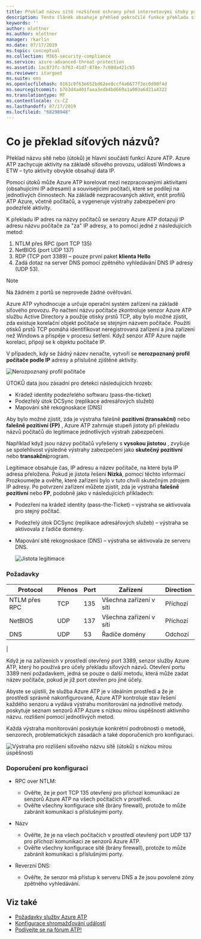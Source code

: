 ```yaml
---
title: Překlad názvu sítě rozšířené ochrany před internetovými útoky pro Azure | Microsoft Docs
description: Tento článek obsahuje přehled pokročilé funkce překladu síťových názvů v Azure ATP a používá nástroj.
keywords: ''
author: mlottner
ms.author: mlottner
manager: rkarlin
ms.date: 07/17/2019
ms.topic: conceptual
ms.collection: M365-security-compliance
ms.service: azure-advanced-threat-protection
ms.assetid: 1ac873fc-b763-41d7-878e-7c08da421cb5
ms.reviewer: itargoet
ms.suite: ems
ms.openlocfilehash: 0161c0f63e652bd62ee8ccf4a6677f2ec0d90f4d
ms.sourcegitcommit: b7b3d4a401faaa3edb4bd669a1a003a6d21a4322
ms.translationtype: MT
ms.contentlocale: cs-CZ
ms.lasthandoff: 07/17/2019
ms.locfileid: "68298948"
---
```

# <a name="what-is-network-name-resolution"></a>Co je překlad síťových názvů?

Překlad názvu sítě nebo (útoků) je hlavní součástí funkcí Azure ATP. Azure ATP zachycuje aktivity na základě síťového provozu, událostí Windows a ETW – tyto aktivity obvykle obsahují data IP.  

Pomocí útoků může Azure ATP korelovat mezi nezpracovanými aktivitami (obsahujícími IP adresami) a souvisejícími počítači, které se podílejí na jednotlivých činnostech. Na základě nezpracovaných aktivit, entit profilů ATP Azure, včetně počítačů, a vygeneruje výstrahy zabezpečení pro podezřelé aktivity.

K překladu IP adres na názvy počítačů se senzory Azure ATP dotazují IP adresu názvu počítače za "za" IP adresy, a to pomocí jedné z následujících metod:

1. NTLM přes RPC (port TCP 135)
2. NetBIOS (port UDP 137)
3. RDP (TCP port 3389) – pouze první paket **klienta Hello**
4. Zadá dotaz na server DNS pomocí zpětného vyhledávání DNS IP adresy (UDP 53).

> [!NOTE]
>Na žádném z portů se neprovede žádné ověřování.

Azure ATP vyhodnocuje a určuje operační systém zařízení na základě síťového provozu. Po načtení názvu počítače zkontroluje senzor Azure ATP službu Active Directory a použije otisky prstů TCP, aby bylo možné zjistit, zda existuje korelační objekt počítače se stejným názvem počítače. Použití otisků prstů TCP pomáhá identifikovat neregistrovaná zařízení a jiná zařízení než Windows a přispěje v procesu šetření. Když senzor ATP Azure najde korelaci, připojí se k objektu počítače IP. 

V případech, kdy se žádný název nenačte, vytvoří se **nerozpoznaný profil počítače podle IP** adresy a příslušné zjištěné aktivity.

![Nerozpoznaný profil počítače](media/unresolved-computer-profile.png)


ÚTOKŮ data jsou zásadní pro detekci následujících hrozeb:

- Krádež identity podezřelého softwaru (pass-the-ticket)
- Podezřelý útok DCSync (replikace adresářových služeb)
- Mapování sítě rekognoskace (DNS)

Aby bylo možné zjistit, zda je výstraha falešně **pozitivní (transakční)** nebo **falešně pozitivní (FP)** , Azure ATP zahrnuje stupeň jistoty při překladu názvů počítačů do legitimace jednotlivých výstrah zabezpečení. 
 
Například když jsou názvy počítačů vyřešeny s **vysokou jistotou** , zvyšuje se spolehlivost výsledné výstrahy zabezpečení jako **skutečný pozitivní** nebo **transakční**program. 

Legitimace obsahuje čas, IP adresu a název počítače, na které byla IP adresa přeložena. Pokud je jistota řešení **Nízká**, pomocí těchto informací Prozkoumejte a ověřte, které zařízení bylo v tuto chvíli skutečným zdrojem IP adresy. Po potvrzení zařízení můžete zjistit, zda je výstraha **falešně pozitivní** nebo **FP**, podobně jako v následujících příkladech:

- Podezření na krádež identity (pass-the-Ticket) – výstraha se aktivovala pro stejný počítač.
- Podezřelý útok DCSync (replikace adresářových služeb) – výstraha se aktivovala z řadiče domény.
- Mapování sítě rekognoskace (DNS) – výstraha se aktivovala ze serveru DNS.

    ![Jistota legitimace](media/nnr-high-certainty.png)


### <a name="prerequisites"></a>Požadavky
|Protocol|  Přenos|  Port|   Zařízení| Direction|
|--------|--------|------|-------|------|
|NTLM přes RPC| TCP |135|   Všechna zařízení v síti| Příchozí|
|NetBIOS|   UDP|    137|    Všechna zařízení v síti| Příchozí|
|DNS|   UDP|    53| Řadiče domény| Odchozí|
|

Když je na zařízeních v prostředí otevřený port 3389, senzor služby Azure ATP, který ho používá pro účely překladu síťových názvů.
Otevření portu 3389 není požadavkem, jedná se pouze o další metodu, která může zadat název počítače, pokud je již port otevřen pro jiné účely.

Abyste se ujistili, že služba Azure ATP je v ideálním prostředí a že je prostředí správně nakonfigurované, Azure ATP kontroluje stav řešení každého senzoru a vydává výstrahu monitorování na jednotlivé metody. poskytuje seznam senzorů ATP Azure s nízkou mírou úspěšnosti aktivního názvu. rozlišení pomocí jednotlivých metod.

Každá výstraha monitorování poskytuje konkrétní podrobnosti o metodě, senzorech, problematických zásadách a také doporučeních pro konfiguraci.

![Výstraha pro rozlišení síťového názvu sítě (útoků) s nízkou mírou úspěšnosti](media/atp-nnr-success-rate.png)


### <a name="configuration-recommendations"></a>Doporučení pro konfiguraci

- RPC over NTLM:
    - Ověřte, že je port TCP 135 otevřený pro příchozí komunikaci ze senzorů Azure ATP na všech počítačích v prostředí.
    - Ověřte všechny konfigurace sítě (brány firewall), protože to může zabránit komunikaci s příslušnými porty.

- Názv
    - Ověřte, že je na všech počítačích v prostředí otevřený port UDP 137 pro příchozí komunikaci ze senzorů Azure ATP.
    - Ověřte všechny konfigurace sítě (brány firewall), protože to může zabránit komunikaci s příslušnými porty.
- Reverzní DNS:
    - Ověřte, že senzor má přístup k serveru DNS a že jsou povolené zóny zpětného vyhledávání.


## <a name="see-also"></a>Viz také
- [Požadavky služby Azure ATP](atp-prerequisites.md)
- [Konfigurace shromažďování událostí](configure-event-collection.md)
- [Podívejte se na fórum ATP!](https://aka.ms/azureatpcommunity)
